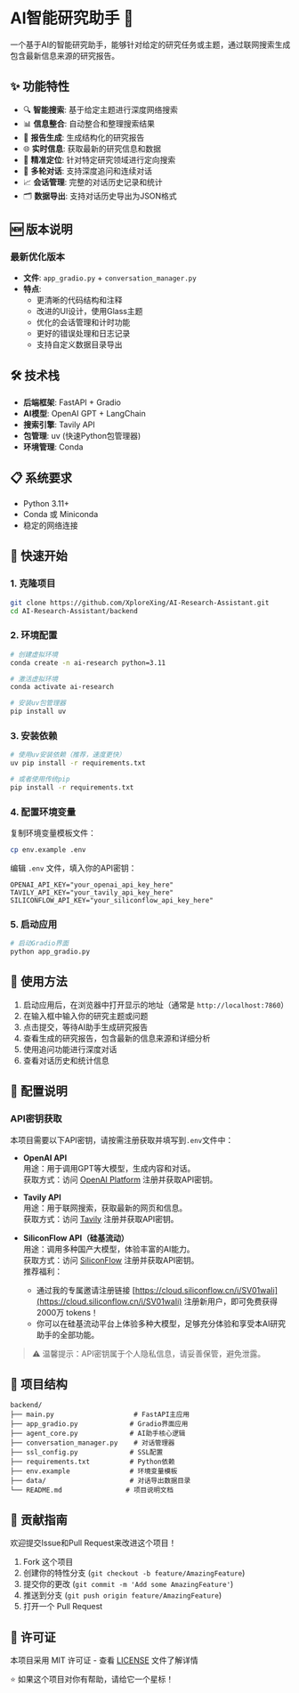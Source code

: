 # AI智能研究助手 🤖

一个基于AI的智能研究助手，能够针对给定的研究任务或主题，通过联网搜索生成包含最新信息来源的研究报告。

## ✨ 功能特性

- 🔍 **智能搜索**: 基于给定主题进行深度网络搜索
- 📊 **信息整合**: 自动整合和整理搜索结果
- 📝 **报告生成**: 生成结构化的研究报告
- 🌐 **实时信息**: 获取最新的研究信息和数据
- 🎯 **精准定位**: 针对特定研究领域进行定向搜索
- 💬 **多轮对话**: 支持深度追问和连续对话
- 📈 **会话管理**: 完整的对话历史记录和统计
- 🗂️ **数据导出**: 支持对话历史导出为JSON格式

## 🆕 版本说明

### 最新优化版本 
- **文件**: `app_gradio.py` + `conversation_manager.py`
- **特点**: 
  - 更清晰的代码结构和注释
  - 改进的UI设计，使用Glass主题
  - 优化的会话管理和计时功能
  - 更好的错误处理和日志记录
  - 支持自定义数据目录导出

## 🛠️ 技术栈

- **后端框架**: FastAPI + Gradio
- **AI模型**: OpenAI GPT + LangChain
- **搜索引擎**: Tavily API
- **包管理**: uv (快速Python包管理器)
- **环境管理**: Conda

## 📋 系统要求

- Python 3.11+
- Conda 或 Miniconda
- 稳定的网络连接

## 🚀 快速开始

### 1. 克隆项目

```bash
git clone https://github.com/XploreXing/AI-Research-Assistant.git
cd AI-Research-Assistant/backend
```

### 2. 环境配置

```bash
# 创建虚拟环境
conda create -n ai-research python=3.11

# 激活虚拟环境
conda activate ai-research

# 安装uv包管理器
pip install uv
```

### 3. 安装依赖

```bash
# 使用uv安装依赖（推荐，速度更快）
uv pip install -r requirements.txt

# 或者使用传统pip
pip install -r requirements.txt
```

### 4. 配置环境变量

复制环境变量模板文件：
```bash
cp env.example .env
```

编辑 `.env` 文件，填入你的API密钥：
```env
OPENAI_API_KEY="your_openai_api_key_here"
TAVILY_API_KEY="your_tavily_api_key_here"
SILICONFLOW_API_KEY="your_siliconflow_api_key_here"
```

### 5. 启动应用

```bash
# 启动Gradio界面
python app_gradio.py

```

## 📖 使用方法

1. 启动应用后，在浏览器中打开显示的地址（通常是 `http://localhost:7860`）
2. 在输入框中输入你的研究主题或问题
3. 点击提交，等待AI助手生成研究报告
4. 查看生成的研究报告，包含最新的信息来源和详细分析
5. 使用追问功能进行深度对话
6. 查看对话历史和统计信息

## 🔧 配置说明

### API密钥获取

本项目需要以下API密钥，请按需注册获取并填写到`.env`文件中：

- **OpenAI API**  
  用途：用于调用GPT等大模型，生成内容和对话。  
  获取方式：访问 [OpenAI Platform](https://platform.openai.com/) 注册并获取API密钥。

- **Tavily API**  
  用途：用于联网搜索，获取最新的网页和信息。  
  获取方式：访问 [Tavily](https://tavily.com/) 注册并获取API密钥。

- **SiliconFlow API（硅基流动）**  
  用途：调用多种国产大模型，体验丰富的AI能力。  
  获取方式：访问 [SiliconFlow](https://siliconflow.com/) 注册并获取API密钥。  
  推荐福利：  
  - 通过我的专属邀请注册链接 [https://cloud.siliconflow.cn/i/SV01waIi](https://cloud.siliconflow.cn/i/SV01waIi) 注册新用户，即可免费获得2000万 tokens！  
  - 你可以在硅基流动平台上体验多种大模型，足够充分体验和享受本AI研究助手的全部功能。

> ⚠️ 温馨提示：API密钥属于个人隐私信息，请妥善保管，避免泄露。

## 📁 项目结构

```
backend/
├── main.py                    # FastAPI主应用
├── app_gradio.py             # Gradio界面应用
├── agent_core.py             # AI助手核心逻辑
├── conversation_manager.py    # 对话管理器
├── ssl_config.py             # SSL配置
├── requirements.txt          # Python依赖
├── env.example               # 环境变量模板
├── data/                     # 对话导出数据目录
└── README.md                # 项目说明文档
```



## 🤝 贡献指南

欢迎提交Issue和Pull Request来改进这个项目！

1. Fork 这个项目
2. 创建你的特性分支 (`git checkout -b feature/AmazingFeature`)
3. 提交你的更改 (`git commit -m 'Add some AmazingFeature'`)
4. 推送到分支 (`git push origin feature/AmazingFeature`)
5. 打开一个 Pull Request

## 📄 许可证

本项目采用 MIT 许可证 - 查看 [LICENSE](LICENSE) 文件了解详情

⭐ 如果这个项目对你有帮助，请给它一个星标！ 